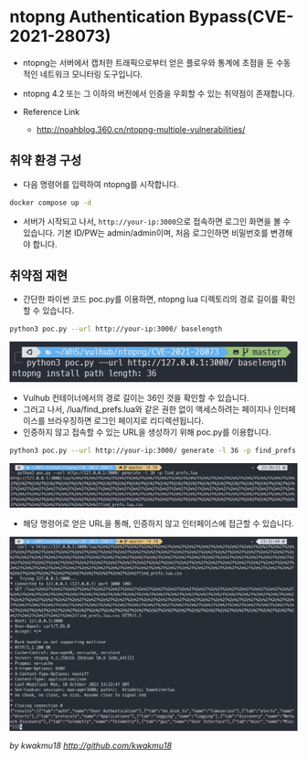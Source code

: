 # ntopng Authentication Bypass(CVE-2021-28073)

- ntopng는 서버에서 캡처한 트래픽으로부터 얻은 플로우와 통계에 초점을 둔 수동적인 네트워크 모니터링 도구입니다.

- ntopng 4.2 또는 그 이하의 버전에서 인증을 우회할 수 있는 취약점이 존재합니다.

- Reference Link
    - http://noahblog.360.cn/ntopng-multiple-vulnerabilities/

## 취약 환경 구성
- 다음 명령어를 입력하여 ntopng를 시작합니다.
```sh
docker compose up -d
```
- 서버가 시작되고 나서, `http://your-ip:3000`으로 접속하면 로그인 화면을 볼 수 있습니다. 기본 ID/PW는 admin/admin이며, 처음 로그인하면 비밀번호를 변경해야 합니다.

## 취약점 재현
- 간단한 파이썬 코드 poc.py를 이용하면, ntopng lua 디렉토리의 경로 길이를 확인할 수 있습니다.
```sh
python3 poc.py --url http://your-ip:3000/ baselength
```
![](1.png)
- Vulhub 컨테이너에서의 경로 길이는 36인 것을 확인할 수 있습니다.
- 그러고 나서, /lua/find_prefs.lua와 같은 권한 없이 액세스하려는 페이지나 인터페이스를 브라우징하면 로그인 페이지로 리디렉션됩니다.
- 인증하지 않고 접속할 수 있는 URL을 생성하기 위해 poc.py를 이용합니다.
```sh
python3 poc.py --url http://your-ip:3000/ generate -l 36 -p find_prefs.lua
```
![](2.png)

- 해당 명령어로 얻은 URL을 통해, 인증하지 않고 인터페이스에 접근할 수 있습니다.

![](3.png)

*by kwakmu18 http://github.com/kwakmu18*